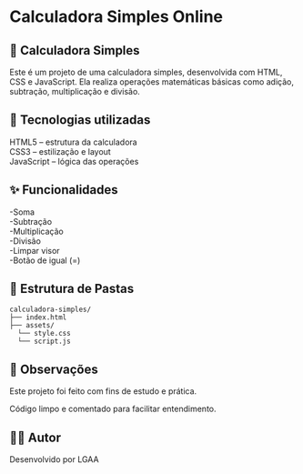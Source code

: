 # Calculadora Simples Online

## 🧮 Calculadora Simples<br>
Este é um projeto de uma calculadora simples, desenvolvida com HTML, CSS e JavaScript. Ela realiza operações matemáticas básicas como adição, subtração, multiplicação e divisão.

## 🔧 Tecnologias utilizadas<br>
HTML5 – estrutura da calculadora<br>
CSS3 – estilização e layout<br>
JavaScript – lógica das operações

## ✨ Funcionalidades
-Soma<br>
-Subtração<br>
-Multiplicação<br>
-Divisão<br>
-Limpar visor<br>
-Botão de igual (=)

## 📁 Estrutura de Pastas
```
calculadora-simples/
├── index.html
├── assets/
  └── style.css
  └── script.js
```

## 📌 Observações <br>
Este projeto foi feito com fins de estudo e prática.

Código limpo e comentado para facilitar entendimento.

## 🧑‍💻 Autor<br>
Desenvolvido por LGAA
